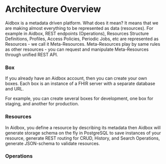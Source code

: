 # Architecture Overview

Aidbox is a metadata driven platform. What does it mean? It means that we are making almost everything to be represented as data \(resources\). For example in Aidbox, REST endpoints \(Operations\), Resources Structure Definitions, Profiles, Access Policies, Periodic Jobs, etc are represented as Resources - we call it Meta-Resources. Meta-Resources play by same rules as other resources  - you can request and manipulate Meta-Resources through unified REST API. 

### Box

If you already have an Aidbox account, then you can create your own boxes. Each box is an instance of a FHIR server with a separate database and URL.

For example, you can create several boxes for development, one box for staging, and another for production.

### Resources

In Aidbox, you define a resource by describing its metadata then Aidbox will generate storage schema on the fly in PostgreSQL to save instances of your resource, generate REST routing for CRUD, History, and Search Operations, generate JSON-schema to validate resources.

### Operations



